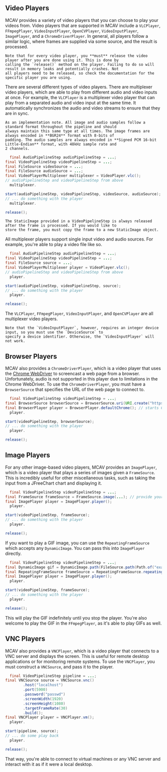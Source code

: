 ## Video Players

MCAV provides a variety of video players that you can choose to play your videos from. Video players that are supported
in MCAV include a `VLCPlayer`, `FFmpegPlayer`, `VideoInputPlayer`, `OpenCVPlayer`, `VideoInputPlayer`, `ImagePlayer`,
and
a `ChromeDriverPlayer`. In general, all players follow a similar logic, where frames are supplied via some source, and
the result is processed.

```{warning}
Note that for every video player, you **must** release the video player after you are done using it. This is done by
calling the `release()` method on the player. Failing to do so will result in memory leaks and potentially crashes. Not
all players need to be released, so check the documentation for the specific player you are using.
```

There are several different types of video players. There are multiplexer video players, which are able to play
from different audio and video inputs at once. For example, the `VLCPlayer` is a multiplexer video player that can play
from a separated audio and video input at the same time. It automatically synchronizes the audio and video streams to
ensure that they are in sync.

```{note}
As an implementation note. All image and audio samples follow a standard format throughout the pipeline and should
always maintain this same type at all times. The image frames are always encoded in **BGR24** format with 8-bits of
padding. The audio samples are always encoded in **Signed PCM 16-bit Little-Endian** format, with 48kHz sample rate and
2 channels.
```

```java
  final AudioPipelineStep audioPipelineStep = ...;
final VideoPipelineStep videoPipelineStep = ...;
final FileSource videoSource = ...;
final FileSource audioSource = ...;
final VideoPlayerMultiplexer multiplexer = VideoPlayer.vlc();
// audioPipelineStep and videoPipelineStep from above
  multiplexer.

start(audioPipelineStep, videoPipelineStep, videoSource, audioSource);
// ... do something with the player
  multiplexer.

release();
```

```{warning}
The StaticImage provided in a VideoPipelineStep is always released after the frame is processed. If you would like to
store the frame, you must copy the frame to a new StaticImage object.
```

All multiplexer players support single input video and audio sources. For example, you're able to play a video file like
so.

```java
  final AudioPipelineStep audioPipelineStep = ...;
final VideoPipelineStep videoPipelineStep = ...;
final FileSource source = ...;
final VideoPlayerMultiplexer player = VideoPlayer.vlc();
// audioPipelineStep and videoPipelineStep from above
  player.

start(audioPipelineStep, videoPipelineStep, source);
// ... do something with the player
  player.

release();
```

The `VLCPlayer`, `FFmpegPlayer`, `VideoInputPlayer`, and `OpenCVPlayer` are all multiplexer video players.

```{note}
Note that the `VideoInputPlayer`, however, requires an integer device input, so you must use the `DeviceSource` to 
specify a device identifier. Otherwise, the `VideoInputPlayer` will not work.
```

## Browser Players

MCAV also provides a `ChromeDriverPlayer`, which is a video player that uses
the [Chrome WebDriver](https://developer.chrome.com/docs/chromedriver) to screencast a web
page from a browser. Unfortunately, audio is not supported in this player due to limitations in the Chrome WebDriver.
To use the `ChromeDriverPlayer`, you must have a `BrowserSource` that specifies the URL of the web page to connect to.

```java
  final VideoPipelineStep videoPipelineStep = ...;
final BrowserSource browserSource = BrowserSource.uri(URI.create("https://www.google.com"), 100, 1920, 1080, 1);
final BrowserPlayer player = BrowserPlayer.defaultChrome(); // starts Chrome WebDriver with default arguments
  player.

start(videoPipelineStep, browserSource);
// ... do something with the player
  player.

release();
```

## Image Players

For any other image-based video players, MCAV provides an `ImagePlayer`, which is a video player that plays a series of
images given a `FrameSource`. This is incredibly useful for other miscellaneous tasks, such as taking the input from a
JFreeChart chart and displaying it.

```java
  final VideoPipelineStep videoPipelineStep = ...;
final FrameSource frameSource = FrameSource.image(...); // provide your frames in a supplier
final ImagePlayer player = ImagePlayer.player();
  player.

start(videoPipelineStep, frameSource);
// ... do something with the player
  player.

release();
```

If you want to play a GIF image, you can use the `RepeatingFrameSource` which accepts any `DynamicImage`. You can pass
this into `ImagePlayer` directly.

```java
  final VideoPipelineStep videoPipelineStep = ...;
final DynamicImage gif = DynamicImage.path(FileSource.path(Path.of("example.gif"))); // provide your gif image
final RepeatingFrameSource frameSource = RepeatingFrameSource.repeating(gif); // provide your gif frames in a supplier
final ImagePlayer player = ImagePlayer.player();
  player.

start(videoPipelineStep, frameSource);
// ... do something with the player
  player.

release();
```

This will play the GIF indefinitely until you stop the player. You're also welcome to play the GIF in the
`FFmpegPlayer`,
as it's able to play GIFs as well.

## VNC Players

MCAV also provides a `VNCPlayer`, which is a video player that connects to a VNC server and displays the screen. This is
useful for remote desktop applications or for monitoring remote systems. To use the `VNCPlayer`, you must construct
a `VNCSource`, and pass it to the player.

```java
  final VideoPipelineStep pipeline = ...;
final VNCSource source = VNCSource.vnc()
        .host("localhost")
        .port(5900)
        .password("passwd")
        .screenWidth(1920)
        .screenHeight(1080)
        .targetFrameRate(30)
        .build();
final VNCPlayer player = VNCPlayer.vm();
  player.

start(pipeline, source);
// ... do some play back
  player.

release();
```

That way, you're able to connect to virtual machines or any VNC server and interact with it as if it were a local
desktop.